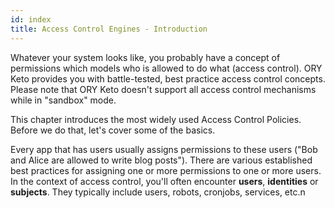 ```yaml
---
id: index
title: Access Control Engines - Introduction
---
```


Whatever your system looks like, you probably have a concept of permissions
which models who is allowed to do what (access control). ORY Keto provides you
with battle-tested, best practice access control concepts. Please note that ORY
Keto doesn't support all access control mechanisms while in "sandbox" mode.

This chapter introduces the most widely used Access Control Policies. Before we
do that, let's cover some of the basics.

Every app that has users usually assigns permissions to these users ("Bob and
Alice are allowed to write blog posts"). There are various established best
practices for assigning one or more permissions to one or more users. In the
context of access control, you'll often encounter **users**, **identities** or
**subjects**. They typically include users, robots, cronjobs, services, etc.n
